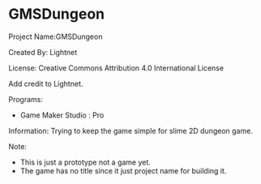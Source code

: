 # GMSDungeon

Project Name:GMSDungeon

Created By: Lightnet

License: Creative Commons Attribution 4.0 International License

Add credit to Lightnet.

Programs:
 * Game Maker Studio : Pro

Information: Trying to keep the game simple for slime 2D dungeon game.

Note:
 * This is just a prototype not a game yet.
 * The game has no title since it just project name for building it.
